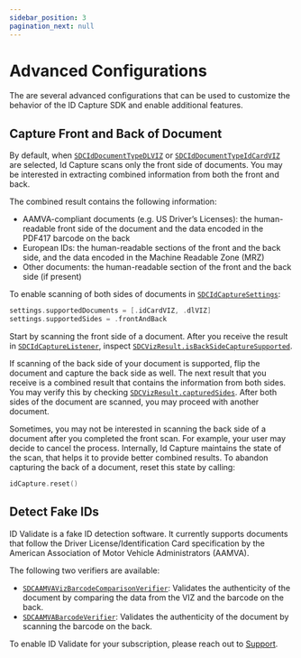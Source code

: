 ```yaml
---
sidebar_position: 3
pagination_next: null
---
```


# Advanced Configurations

The are several advanced configurations that can be used to customize the behavior of the ID Capture SDK and enable additional features.

## Capture Front and Back of Document

By default, when [`SDCIdDocumentTypeDLVIZ`](https://docs.scandit.com/data-capture-sdk/ios/id-capture/api/id-document-type.html#value-scandit.datacapture.id.IdDocumentType.DlViz) or [`SDCIdDocumentTypeIdCardVIZ`](https://docs.scandit.com/data-capture-sdk/ios/id-capture/api/id-document-type.html#value-scandit.datacapture.id.IdDocumentType.IdCardViz) are selected, Id Capture scans only the front side of documents. You may be interested in extracting combined information from both the front and back.

The combined result contains the following information:

* AAMVA-compliant documents (e.g. US Driver’s Licenses): the human-readable front side of the document and the data encoded in the PDF417 barcode on the back 
* European IDs: the human-readable sections of the front and the back side, and the data encoded in the Machine Readable Zone (MRZ) 
* Other documents: the human-readable section of the front and the back side (if present)

To enable scanning of both sides of documents in [`SDCIdCaptureSettings`](https://docs.scandit.com/data-capture-sdk/ios/id-capture/api/id-capture-settings.html#class-scandit.datacapture.id.IdCaptureSettings):

```swift
settings.supportedDocuments = [.idCardVIZ, .dlVIZ]
settings.supportedSides = .frontAndBack
```
Start by scanning the front side of a document. After you receive the result in [`SDCIdCaptureListener`](https://docs.scandit.com/data-capture-sdk/ios/id-capture/api/id-capture-listener.html#interface-scandit.datacapture.id.IIdCaptureListener), inspect [`SDCVizResult.isBackSideCaptureSupported`](https://docs.scandit.com/data-capture-sdk/ios/id-capture/api/viz-result.html#property-scandit.datacapture.id.VizResult.IsBackSideCaptureSupported). 

If scanning of the back side of your document is supported, flip the document and capture the back side as well. The next result that you receive is a combined result that contains the information from both sides. You may verify this by checking [`SDCVizResult.capturedSides`](https://docs.scandit.com/data-capture-sdk/ios/id-capture/api/viz-result.html#property-scandit.datacapture.id.VizResult.CapturedSides). After both sides of the document are scanned, you may proceed with another document.

Sometimes, you may not be interested in scanning the back side of a document after you completed the front scan. For example, your user may decide to cancel the process. Internally, Id Capture maintains the state of the scan, that helps it to provide better combined results. To abandon capturing the back of a document, reset this state by calling:

```swift
idCapture.reset()
```

## Detect Fake IDs

ID Validate is a fake ID detection software. It currently supports documents that follow the Driver License/Identification Card specification by the American Association of Motor Vehicle Administrators (AAMVA).

The following two verifiers are available:

* [`SDCAAMVAVizBarcodeComparisonVerifier`](https://docs.scandit.com/data-capture-sdk/ios/id-capture/api/aamva-viz-barcode-comparison-verifier.html#class-scandit.datacapture.id.AamvaVizBarcodeComparisonVerifier): Validates the authenticity of the document by comparing the data from the VIZ and the barcode on the back.
* [`SDCAAMVABarcodeVerifier`](https://docs.scandit.com/data-capture-sdk/ios/id-capture/api/aamva-barcode-verifier.html#class-scandit.datacapture.id.AamvaBarcodeVerifier): Validates the authenticity of the document by scanning the barcode on the back.

To enable ID Validate for your subscription, please reach out to [Support](mailto:support@scandit.com).

